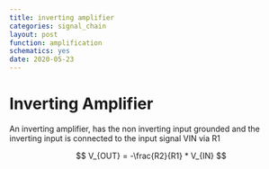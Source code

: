 ```yaml
---
title: inverting amplifier
categories: signal_chain
layout: post
function: amplification
schematics: yes
date: 2020-05-23
---
```


# Inverting Amplifier

An inverting amplifier, has the non inverting input grounded and the inverting input is connected to the input signal VIN via R1

$$ V_{OUT} = -\frac{R2}{R1} * V_{IN} $$
